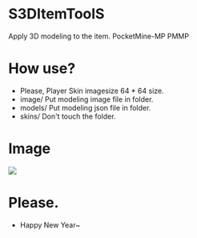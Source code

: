 # S3DItemToolS
Apply 3D modeling to the item.
PocketMine-MP PMMP

# How use?
- Please, Player Skin imagesize 64 * 64 size.
- image/ Put modeling image file in folder.
- models/ Put modeling json file in folder.
- skins/ Don't touch the folder.

# Image
![](https://raw.githubusercontent.com/GodVas/S3DItemToolS/master/image.jpg)

# Please.
- Happy New Year~
